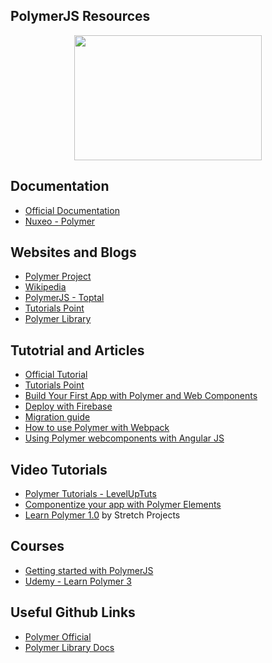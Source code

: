 ## PolymerJS Resources

<div align="center">
	<code><img height="200" width="300" src="https://upload.wikimedia.org/wikipedia/commons/thumb/6/69/Polymer_Project_logo.png/120px-Polymer_Project_logo.png"></code>
</div>

## Documentation
- [Official Documentation](https://polymer-library.polymer-project.org/2.0/docs/devguide/feature-overview)
- [Nuxeo - Polymer](https://doc.nuxeo.com/nxdoc/polymer-guide/)

## Websites and Blogs
- [Polymer Project](https://www.polymer-project.org/)
- [Wikipedia](https://en.wikipedia.org/wiki/Polymer_(library))
- [PolymerJS - Toptal](https://www.toptal.com/front-end/polymer-js-the-future-of-web-application-development)
- [Tutorials Point](https://www.tutorialspoint.com/polymer/polymer_overview.htm)
- [Polymer Library](https://polymer-library.polymer-project.org/)


## Tutotrial and Articles
- [Official Tutorial](https://polymer-library.polymer-project.org/2.0/docs/first-element/intro)
- [Tutorials Point](https://www.tutorialspoint.com/polymer/index.htm)
- [Build Your First App with Polymer and Web Components](https://auth0.com/blog/build-your-first-app-with-polymer-and-web-components/)
- [Deploy with Firebase](https://www.polymer-project.org/2.0/start/toolbox/deploy)
- [Migration guide](https://www.polymer-project.org/1.0/docs/migration.html)
- [How to use Polymer with Webpack](https://medium.com/dev-channel/how-to-use-polymer-with-webpack-b41812d78b15)
-  [Using Polymer webcomponents with Angular JS](http://jcrowther.io/2015/05/26/using-polymer-webcomponents-with-angular-js/)

## Video Tutorials 
- [Polymer Tutorials - LevelUpTuts](https://www.youtube.com/playlist?list=PLLnpHn493BHHbOWwQxtGCVfEgWZxxofyA)
- [Componentize your app with Polymer Elements](https://youtu.be/7WgEuNZCCHk)
- [Learn Polymer 1.0](https://www.youtube.com/playlist?list=PLPaj_o9gjMYll0sSb47TrzQCjIo5iqQZm) by Stretch Projects

## Courses 
- [Getting started with PolymerJS](https://www.pluralsight.com/courses/polymer-js-getting-started)
- [Udemy - Learn Polymer 3](https://www.udemy.com/course/polymer-3-create-web-components-with-polymer-3/)

## Useful Github Links
- [Polymer Official ](https://github.com/Polymer/polymer)
- [Polymer Library Docs](https://github.com/Polymer/polymer-library-docs)